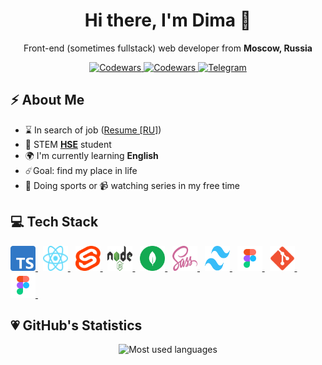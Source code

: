 <h1 align="center"><strong>Hi there, I'm Dima</strong> 🐘</h1>

<p align="center">Front-end (sometimes fullstack) web developer from <strong>Moscow, Russia</strong><p>

<div align="center">
  <a href="https://github.com/koniziwa" target="_blank">
    <img src="https://img.shields.io/badge/GitHub-100000?style=for-the-badge&logo=github&logoColor=white" title="Codewars" alt="Codewars">
  <a href="https://www.codewars.com/users/koniziwa" target="_blank">
    <img src="https://img.shields.io/badge/Codewars-B1361E?style=for-the-badge&logo=Codewars&logoColor=white" title="Codewars" alt="Codewars">
  </a>
  </a>
    <a href="https://t.me/koniziwa" target="_blank">
    <img src="https://img.shields.io/badge/Telegram-2CA5E0?style=for-the-badge&logo=telegram&logoColor=white" title="Telegram" alt="Telegram">
  </a>

</div>

## ⚡️ About Me

- ⌛️ In search of job ([Resume [RU]](https://drive.google.com/file/d/1RXvJiMyclZVyE-A1IlhkLE_4eDxIXp7Z/view))
- 🏫 STEM **[HSE](https://www.hse.ru/en/)** student
- 🌍 I'm currently learning **English**
- ☄️Goal: find my place in life
- 🏀 Doing sports or 📹 watching series in my free time

## 💻 Tech Stack

<a href="https://www.typescriptlang.org/" target="_blank">
  <img title="Typescript" src="./assets/images/Typescript.svg" width="40px" height="40px" alt="Typescript" />
</a>&nbsp;

<a href="https://react.dev/" target="_blank">
  <img title="React & React Native" src="./assets/images/react.svg" width="40px" height="40px" alt="React &  React Native" />
</a>&nbsp;

<a href="https://svelte.dev/" target="_blank">
  <img title="Svelte" src="./assets/images/svelte.svg" width="40px" height="40px" alt="Svelte" />
</a>&nbsp;

<a href="https://nodejs.org/en" target="_blank">
  <img title="Node.js" src="./assets/images/nodejs.svg" width="40px" height="40px" alt="Node.js" />
</a>&nbsp;

<a href="https://www.mongodb.com/" target="_blank">
  <img title="MongoDB" src="./assets/images/mongodb.svg" width="40px" height="40px" alt="MongoDB" />
</a>&nbsp;

<a href="https://sass-lang.com/" target="_blank">
  <img title="Sass" src="./assets/images/sass.svg" width="40px" height="40px" alt="Sass" />
</a>&nbsp;

<a href="https://tailwindcss.com/" target="_blank">
  <img title="Tailwind CSS" src="./assets/images/tailwind.svg" width="40px" height="40px" alt="Tailwind CSS" />
</a>&nbsp;

<a href="https://www.figma.com/" target="_blank">
  <img title="Figma" src="./assets/images/figma.svg" width="40px" height="40px" alt="Figma" />
</a>&nbsp;

<a href="https://git-scm.com/" target="_blank">
  <img title="git" height="40px" src="./assets/images/git.svg" width="40px" alt="git" />
</a>&nbsp;

<a href="https://www.figma.com/" target="_blank">
  <img title="Figma" src="./assets/images/figma.svg" width="40px" height="40px" alt="Figma" />
</a>&nbsp;

## 💗 GitHub's Statistics

<div align="center">
  <img src="https://github-readme-stats.vercel.app/api/top-langs/?username=koniziwa&theme=blue-green" alt="Most used languages" title="Most used languages" />
</div>

